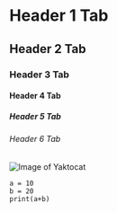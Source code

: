 # Header 1 Tab
## Header 2 Tab
### Header 3 Tab
#### Header 4 Tab
##### Header 5 Tab
###### Header 6 Tab

![Image of Yaktocat](https://octodex.github.com/images/yaktocat.png)

```
a = 10
b = 20
print(a+b)
```
